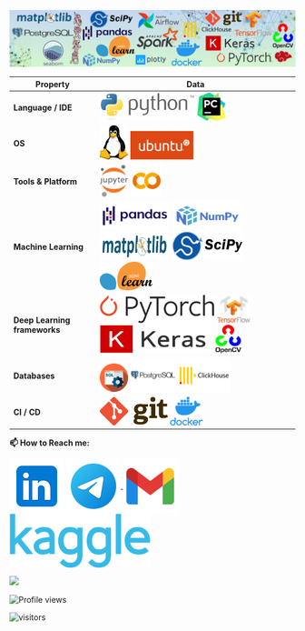 ![](https://github.com/AzizMGV/AzizMGV/blob/main/Images/stackGitHub.png)

<!--<div align="center">
    <a href="https://git.io/typing-svg"><img src="https://readme-typing-svg.herokuapp.com?font=Roboto+Slab&color=%237E3ACE&size=30&center=true&vCenter=true&width=450&lines=Hi+there!+👋+I'm+Aziz;Machine+Learning+Engineer;Welcome+to+My+Profile!;" alt="I'm Aziz, Machine Learning Engineer | Welcome to My Profile!"></a>
</div>-->


Property | Data
--- | --- 
**Language / IDE**  | <img src="https://github.com/AzizMGV/AzizMGV/blob/main/Images/Python_logo.svg.png" alt="Python" height="50" width="168"> <img src="https://github.com/AzizMGV/AzizMGV/blob/main/Images/PyCharm_Icon.svg.png" alt="PyCharm" height="50" width="50">
**OS**  |  <img src="https://github.com/AzizMGV/AzizMGV/blob/main/Images/Linux.svg.png" alt="Linux" height="60" width="50">  <img src="https://github.com/AzizMGV/AzizMGV/blob/main/Images/Ubuntu_logo.png" alt="Ubuntu" height="50" width="111"> 
**Tools & Platform**  | <img src="https://github.com/AzizMGV/AzizMGV/blob/main/Images/Jupyter_logo.svg.png" alt="JupyterNotebook" height="57" width="50"> <img src="https://github.com/AzizMGV/AzizMGV/blob/main/Images/colab.png" alt="Google Colab" height="57" width="57"> 
**Machine Learning**  | <img src="https://github.com/AzizMGV/AzizMGV/blob/main/Images/Pandas_logo.svg.png" alt="Pandas_logo" height="50" width="124"> <img src="https://github.com/AzizMGV/AzizMGV/blob/main/Images/NumPy_logo.svg.png" alt="NumPy_logo" height="50" width="124"> <img src="https://github.com/AzizMGV/AzizMGV/blob/main/Images/Matplotlib.svg" alt="Matplotlib" height="50" width="124"> <img src="https://github.com/AzizMGV/AzizMGV/blob/main/Images/scipy.png" alt="Scipy" height="50" width="124"> <img src="https://github.com/AzizMGV/AzizMGV/blob/main/Images/Scikit_learn_logo.svg.png" alt="Scikit_learn_logo" height="50" width="93"> 
**Deep Learning frameworks**  | <img src="https://github.com/AzizMGV/AzizMGV/blob/main/Images/Pytorch_logo.png" alt="Pytorch_logo" height="50" width="202">  <img src="https://github.com/AzizMGV/AzizMGV/blob/main/Images/TensorFlowLogo.svg.png" alt="TensorFlowLogo" height="50" width="60">  <img src="https://github.com/AzizMGV/AzizMGV/blob/main/Images/Keras.png" alt="Keras" height="50" width="200">  <img src="https://github.com/AzizMGV/AzizMGV/blob/main/Images/OpenCVLogo.png" alt="OpenCVLogo" height="50" width="45">
**Databases**  | <img src="https://github.com/AzizMGV/AzizMGV/blob/main/Images/SQL.png" alt="SQL" height="50" width="50"> <img src="https://github.com/AzizMGV/AzizMGV/blob/main/Images/PostgreSQL-Logo.png" alt="PostgreSQL" height="60" width="80"> <img src="https://github.com/AzizMGV/AzizMGV/blob/main/Images/ClickHouse.png" alt="ClickHouse" height="60" width="94"> 
**CI / CD** | <img src="https://github.com/AzizMGV/AzizMGV/blob/main/Images/Git-Logo.png" alt="Git" height="50" width="120">  <img src="https://github.com/AzizMGV/AzizMGV/blob/main/Images/Docker.png" alt="Docker" height="50" width="58"> 


**📫 How to Reach me:**
<p align="left">
<a href="https://www.linkedin.com/in/azizml/" target="blank"><img align="center" src="https://github.com/AzizMGV/AzizMGV/blob/main/Images/Linkedin.png" alt="Linkedin" height="96" width="96" /></a>
<a href="https://t.me/azizsugd" target="blank"> <img align="center" src="https://github.com/AzizMGV/AzizMGV/blob/main/Images/Telegram.png" alt="Telegram" height="96" width="96"  /> </a>
<a href="mailto:mceladio@gmail.com" target="blank"><img align="center" src="https://github.com/AzizMGV/AzizMGV/blob/main/Images/Gmail.png" alt="Gmail" height="96" width="96" /></a>
<a href="https://www.kaggle.com/azizdzhon" target="blank"> <img align="center" src="https://github.com/AzizMGV/AzizMGV/blob/main/Images/Kaggle_logo.png" alt="Kaggle" height="96" width="248"  /> </a>
</p>

![](https://road-to-kaggle-grandmaster.vercel.app/api/badges/azizdzhon/competitions)

![Profile views](https://gpvc.arturio.dev/AzizMGV)

<p align="left">
<img src="https://visitor-badge.laobi.icu/badge?page_id=AzizMGV.AzizMGV" alt="visitors"/>
</p>


